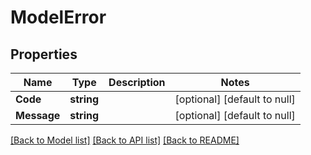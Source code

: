 # ModelError

## Properties
| Name        | Type       | Description | Notes                        |
| ----------- | ---------- | ----------- | ---------------------------- |
| **Code**    | **string** |             | [optional] [default to null] |
| **Message** | **string** |             | [optional] [default to null] |

[[Back to Model list]](../README.md#documentation-for-models) [[Back to API list]](../README.md#documentation-for-api-endpoints) [[Back to README]](../README.md)
